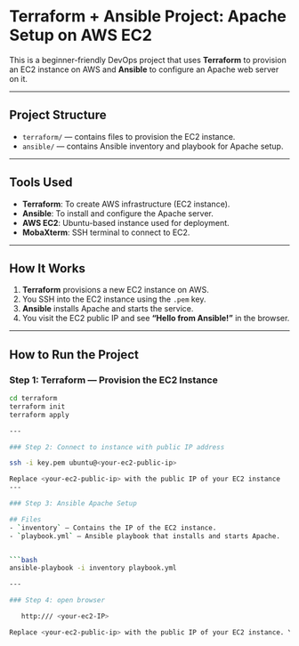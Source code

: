 
# Terraform + Ansible Project: Apache Setup on AWS EC2

This is a beginner-friendly DevOps project that uses **Terraform** to provision an EC2 instance on AWS and **Ansible** to configure an Apache web server on it.

---

## Project Structure

- `terraform/` — contains files to provision the EC2 instance.
- `ansible/` — contains Ansible inventory and playbook for Apache setup.

---

## Tools Used

- **Terraform**: To create AWS infrastructure (EC2 instance).
- **Ansible**: To install and configure the Apache server.
- **AWS EC2**: Ubuntu-based instance used for deployment.
- **MobaXterm**: SSH terminal to connect to EC2.

---

## How It Works

1. **Terraform** provisions a new EC2 instance on AWS.
2. You SSH into the EC2 instance using the `.pem` key.
3. **Ansible** installs Apache and starts the service.
4. You visit the EC2 public IP and see **“Hello from Ansible!”** in the browser.

---

## How to Run the Project

### Step 1: Terraform — Provision the EC2 Instance

```bash
cd terraform
terraform init
terraform apply

---

### Step 2: Connect to instance with public IP address

ssh -i key.pem ubuntu@<your-ec2-public-ip>

Replace <your-ec2-public-ip> with the public IP of your EC2 instance
---

### Step 3: Ansible Apache Setup

## Files
- `inventory` – Contains the IP of the EC2 instance.
- `playbook.yml` – Ansible playbook that installs and starts Apache.


```bash
ansible-playbook -i inventory playbook.yml

---

### Step 4: open browser

   http:/// <your-ec2-IP>

Replace <your-ec2-public-ip> with the public IP of your EC2 instance. You should see the message “Hello from Ansible!” displayed.
